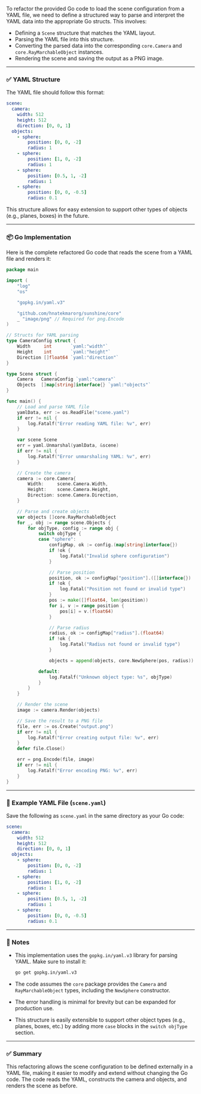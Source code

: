 

To refactor the provided Go code to load the scene configuration from a YAML file, we need to define a structured way to parse and interpret the YAML data into the appropriate Go structs. This involves:

- Defining a `Scene` structure that matches the YAML layout.
- Parsing the YAML file into this structure.
- Converting the parsed data into the corresponding `core.Camera` and `core.RayMarchableObject` instances.
- Rendering the scene and saving the output as a PNG image.

---

### ✅ YAML Structure

The YAML file should follow this format:

```yaml
scene:
  camera:
    width: 512
    height: 512
    direction: [0, 0, 1]
  objects:
    - sphere:
        position: [0, 0, -2]
        radius: 1
    - sphere:
        position: [1, 0, -2]
        radius: 1
    - sphere:
        position: [0.5, 1, -2]
        radius: 1
    - sphere:
        position: [0, 0, -0.5]
        radius: 0.1
```

This structure allows for easy extension to support other types of objects (e.g., planes, boxes) in the future.

---

### 📦 Go Implementation

Here is the complete refactored Go code that reads the scene from a YAML file and renders it:

```go
package main

import (
	"log"
	"os"

	"gopkg.in/yaml.v3"

	"github.com/hnatekmarorg/sunshine/core"
	_ "image/png" // Required for png.Encode
)

// Structs for YAML parsing
type CameraConfig struct {
	Width     int       `yaml:"width"`
	Height    int       `yaml:"height"`
	Direction []float64 `yaml:"direction"`
}

type Scene struct {
	Camera   CameraConfig `yaml:"camera"`
	Objects  []map[string]interface{} `yaml:"objects"`
}

func main() {
	// Load and parse YAML file
	yamlData, err := os.ReadFile("scene.yaml")
	if err != nil {
		log.Fatalf("Error reading YAML file: %v", err)
	}

	var scene Scene
	err = yaml.Unmarshal(yamlData, &scene)
	if err != nil {
		log.Fatalf("Error unmarshaling YAML: %v", err)
	}

	// Create the camera
	camera := core.Camera{
		Width:     scene.Camera.Width,
		Height:    scene.Camera.Height,
		Direction: scene.Camera.Direction,
	}

	// Parse and create objects
	var objects []core.RayMarchableObject
	for _, obj := range scene.Objects {
		for objType, config := range obj {
			switch objType {
			case "sphere":
				configMap, ok := config.(map[string]interface{})
				if !ok {
					log.Fatal("Invalid sphere configuration")
				}

				// Parse position
				position, ok := configMap["position"].([]interface{})
				if !ok {
					log.Fatal("Position not found or invalid type")
				}
				pos := make([]float64, len(position))
				for i, v := range position {
					pos[i] = v.(float64)
				}

				// Parse radius
				radius, ok := configMap["radius"].(float64)
				if !ok {
					log.Fatal("Radius not found or invalid type")
				}

				objects = append(objects, core.NewSphere(pos, radius))

			default:
				log.Fatalf("Unknown object type: %s", objType)
			}
		}
	}

	// Render the scene
	image := camera.Render(objects)

	// Save the result to a PNG file
	file, err := os.Create("output.png")
	if err != nil {
		log.Fatalf("Error creating output file: %v", err)
	}
	defer file.Close()

	err = png.Encode(file, image)
	if err != nil {
		log.Fatalf("Error encoding PNG: %v", err)
	}
}
```

---

### 🧪 Example YAML File (`scene.yaml`)

Save the following as `scene.yaml` in the same directory as your Go code:

```yaml
scene:
  camera:
    width: 512
    height: 512
    direction: [0, 0, 1]
  objects:
    - sphere:
        position: [0, 0, -2]
        radius: 1
    - sphere:
        position: [1, 0, -2]
        radius: 1
    - sphere:
        position: [0.5, 1, -2]
        radius: 1
    - sphere:
        position: [0, 0, -0.5]
        radius: 0.1
```

---

### 📌 Notes

- This implementation uses the `gopkg.in/yaml.v3` library for parsing YAML. Make sure to install it:

  ```bash
  go get gopkg.in/yaml.v3
  ```

- The code assumes the `core` package provides the `Camera` and `RayMarchableObject` types, including the `NewSphere` constructor.
- The error handling is minimal for brevity but can be expanded for production use.
- This structure is easily extensible to support other object types (e.g., planes, boxes, etc.) by adding more `case` blocks in the `switch objType` section.

---

### ✅ Summary

This refactoring allows the scene configuration to be defined externally in a YAML file, making it easier to modify and extend without changing the Go code. The code reads the YAML, constructs the camera and objects, and renders the scene as before.
